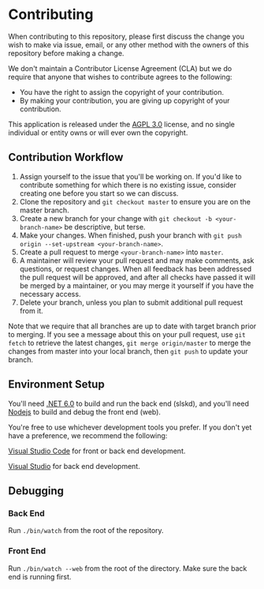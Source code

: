 # Contributing

When contributing to this repository, please first discuss the change you wish to make via issue,
email, or any other method with the owners of this repository before making a change. 

We don't maintain a Contributor License Agreement (CLA) but we do require that anyone that wishes to contribute agrees to the following:

* You have the right to assign the copyright of your contribution.
* By making your contribution, you are giving up copyright of your contribution.

This application is released under the [AGPL 3.0](https://github.com/slskd/slskd/blob/master/LICENSE) license, and no single individual or entity owns
or will ever own the copyright.

## Contribution Workflow

1. Assign yourself to the issue that you'll be working on.  If you'd like to contribute something for which there is no 
   existing issue, consider creating one before you start so we can discuss.
1. Clone the repository and `git checkout master` to ensure you are on the master branch.
1. Create a new branch for your change with `git checkout -b <your-branch-name>` be descriptive, but terse.
1. Make your changes.  When finished, push your branch with `git push origin --set-upstream <your-branch-name>`.
1. Create a pull request to merge `<your-branch-name>` into `master`.
1. A maintainer will review your pull request and may make comments, ask questions, or request changes.  When all
   feedback has been addressed the pull request will be approved, and after all checks have passed it will be merged by
   a maintainer, or you may merge it yourself if you have the necessary access.
1. Delete your branch, unless you plan to submit additional pull request from it.

Note that we require that all branches are up to date with target branch prior to merging.  If you see a message about this
on your pull request, use `git fetch` to retrieve the latest changes,  `git merge origin/master` to merge the changes from master
into your local branch, then `git push` to update your branch.

## Environment Setup

You'll need [.NET 6.0](https://dotnet.microsoft.com/en-us/download) to build and run the back end (slskd), and you'll 
need [Nodejs](https://nodejs.org/en/) to build and debug the front end (web).

You're free to use whichever development tools you prefer.  If you don't yet have a preference, we recommend the following:

[Visual Studio Code](https://code.visualstudio.com/) for front or back end development.

[Visual Studio](https://visualstudio.microsoft.com/downloads/) for back end development.

## Debugging

### Back End

Run `./bin/watch` from the root of the repository.

### Front End

Run `./bin/watch --web` from the root of the directory.  Make sure the back end is running first.
